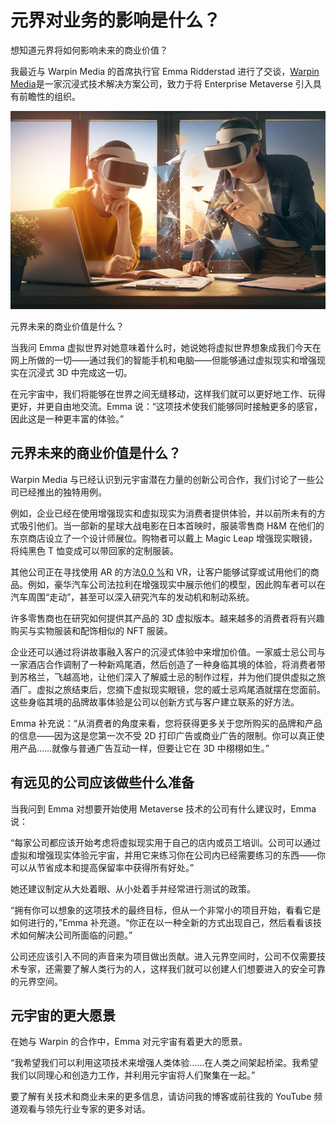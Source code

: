 # 元界对业务的影响是什么？




想知道元界将如何影响未来的商业价值？

我最近与 Warpin Media 的首席执行官 Emma Ridderstad 进行了交谈，[Warpin Media](https://www.warpinmedia.com/)是一家沉浸式技术解决方案公司，致力于将 Enterprise Metaverse 引入具有前瞻性的组织。

![元界未来的商业价值是什么？](11.jpg)

元界未来的商业价值是什么？



当我问 Emma 虚拟世界对她意味着什么时，她说她将虚拟世界想象成我们今天在网上所做的一切——通过我们的智能手机和电脑——但能够通过虚拟现实和增强现实在沉浸式 3D 中完成这一切。

在元宇宙中，我们将能够在世界之间无缝移动，这样我们就可以更好地工作、玩得更好，并更自由地交流。Emma 说：“这项技术使我们能够同时接触更多的感官，因此这是一种更丰富的体验。”



## 元界未来的商业价值是什么？

Warpin Media 与已经认识到元宇宙潜在力量的创新公司合作，我们讨论了一些公司已经推出的独特用例。

例如，企业已经在使用增强现实和虚拟现实为消费者提供体验，并以前所未有的方式吸引他们。当一部新的星球大战电影在日本首映时，服装零售商 H&M 在他们的东京商店设立了一个设计师展位。购物者可以戴上 Magic Leap 增强现实眼镜，将纯黑色 T 恤变成可以带回家的定制服装。

其他公司正在寻找使用 AR 的方法[0.0 ](https://www.forbes.com/digital-assets/assets/arweave-ar/)[%](https://www.forbes.com/digital-assets/assets/arweave-ar/)和 VR，让客户能够试穿或试用他们的商品。例如，豪华汽车公司法拉利在增强现实中展示他们的模型，因此购车者可以在汽车周围“走动”，甚至可以深入研究汽车的发动机和制动系统。

许多零售商也在研究如何提供其产品的 3D 虚拟版本。越来越多的消费者将有兴趣购买与实物服装和配饰相似的 NFT 服装。

企业还可以通过将讲故事融入客户的沉浸式体验中来增加价值。一家威士忌公司与一家酒店合作调制了一种新鸡尾酒，然后创造了一种身临其境的体验，将消费者带到苏格兰，飞越高地，让他们深入了解威士忌的制作过程，并为他们提供虚拟之旅酒厂。虚拟之旅结束后，您摘下虚拟现实眼镜，您的威士忌鸡尾酒就摆在您面前。这些身临其境的品牌故事体验是公司以创新方式与客户建立联系的好方法。

Emma 补充说：“从消费者的角度来看，您将获得更多关于您所购买的品牌和产品的信息——因为这是您第一次不受 2D 打印广告或商业广告的限制。你可以真正使用产品……就像与普通广告互动一样，但要让它在 3D 中栩栩如生。”



## 有远见的公司应该做些什么准备

当我问到 Emma 对想要开始使用 Metaverse 技术的公司有什么建议时，Emma 说：

“每家公司都应该开始考虑将虚拟现实用于自己的店内或员工培训。公司可以通过虚拟和增强现实体验元宇宙，并用它来练习你在公司内已经需要练习的东西——你可以从节省成本和提高保留率中获得所有好处。”

她还建议制定从大处着眼、从小处着手并经常进行测试的政策。

“拥有你可以想象的这项技术的最终目标，但从一个非常小的项目开始，看看它是如何进行的，”Emma 补充道。“你正在以一种全新的方式出现自己，然后看看该技术如何解决公司所面临的问题。”

公司还应该引入不同的声音来为项目做出贡献。进入元界空间时，公司不仅需要技术专家，还需要了解人类行为的人，这样我们就可以创建人们想要进入的安全可靠的元界空间。



## 元宇宙的更大愿景

在她与 Warpin 的合作中，Emma 对元宇宙有着更大的愿景。

“我希望我们可以利用这项技术来增强人类体验……在人类之间架起桥梁。我希望我们以同理心和创造力工作，并利用元宇宙将人们聚集在一起。”

要了解有关技术和商业未来的更多信息，请访问我的博客或前往我的 YouTube 频道观看与领先行业专家的更多对话。
